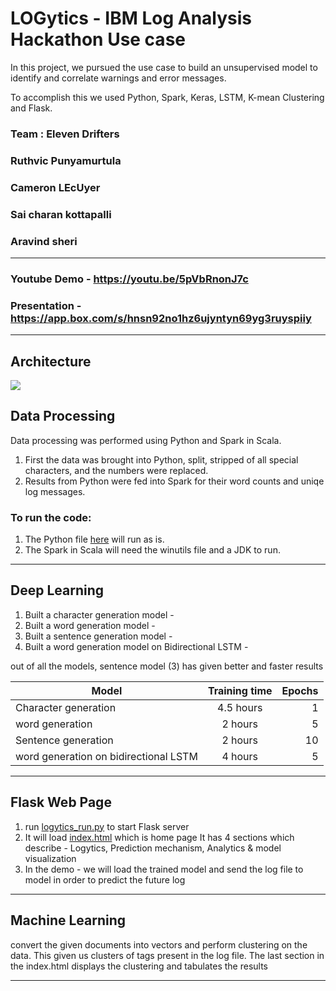﻿# LOGytics - IBM Log Analysis Hackathon Use case

In this project, we pursued the use case to build an unsupervised model to identify and correlate warnings and error messages.

To accomplish this we used Python, Spark, Keras, LSTM, K-mean Clustering and Flask.

### Team : Eleven Drifters
### Ruthvic Punyamurtula
### Cameron LEcUyer
### Sai charan kottapalli
### Aravind sheri

---
### Youtube Demo - https://youtu.be/5pVbRnonJ7c
### Presentation - https://app.box.com/s/hnsn92no1hz6ujyntyn69yg3ruyspiiy

---
## Architecture
![](https://github.com/Ruthvicp/Logytics_IBM_Log_Analysis/raw/master/architecture.JPG)

## Data Processing

Data processing was performed using Python and Spark in Scala.

1. First the data was brought into Python, split, stripped of all special characters, and the numbers were replaced.
2. Results from Python were fed into Spark for their word counts and uniqe log messages.

### To run the code:

1. The Python file [here](https://github.com/Ruthvicp/Logytics_IBM_Log_Analysis/blob/master/LOGytics/cleanData.py)  will run as is.
2. The Spark in Scala will need the winutils file and a JDK to run.

---

## Deep Learning

1. Built a character generation model - 
2. Built a word generation model -
3. Built a sentence generation model -
4. Built a word generation model on Bidirectional LSTM - 

out of all the models, sentence model (3) has given better and faster results

| Model        | Training time         | Epochs  |
| ------------- |:-------------:| -----:|
| Character generation   | 4.5 hours | 1 |
| word generation      | 2 hours      |   5 |
| Sentence generation | 2 hours      |    10 |
| word generation on bidirectional LSTM | 4 hours      |    5 |

---

## Flask Web Page
1. run [logytics_run.py](https://github.com/Ruthvicp/Logytics_IBM_Log_Analysis/blob/master/LOGytics/loglytics_run.py) to start Flask server
2. It will load [index.html](https://github.com/Ruthvicp/Logytics_IBM_Log_Analysis/blob/master/LOGytics/templates/index.html) which is home page
It has 4 sections which describe - Logytics, Prediction mechanism, Analytics & model visualization
3. In the demo -  we will load the trained model and send the log file to model in order to predict the future log

---

## Machine Learning
convert the given documents into vectors and perform clustering on the data.
This given us clusters of tags present in the log file. 
The last section in the index.html displays the clustering and tabulates the results


---
